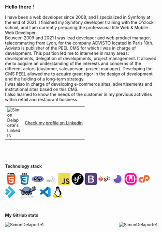 ### Hello there !
<p>
	I have been a web developer since 2008, and I specialized in Symfony at the end of 2021. I finished my Symfony developer training with the O'clock school, and I am currently preparing the professional title Web & Mobile Web Developer.
<br />
	Between 2009 and 2021 I was lead developer and web product manager, telecommuting from Lyon, for the company ADVISTO located in Paris 10th.
	Advisto is publisher of the PEEL CMS for which I was in charge of development. This position led me to intervene in many areas: developments, delegation of developments, project management. It allowed me to acquire an understanding of the interests and concerns of the different actors (customer, salesperson, project manager). Developing the CMS PEEL allowed me to acquire great rigor in the design of development and the holding of a long-term strategy.
<br />
	I was also in charge of developing e-commerce sites, advertisements and institutional sites based on this CMS.
<br />
	I also learned to know the needs of the customer in my previous activities within retail and restaurant business.
<br/>

</p>
<table border="0">
	<tr>
		<td><a href="https://www.linkedin.com/in/simon-delaporte/"> <img align="left" alt="Simon Delaporte's LinkedIN" width="44px" src="https://raw.githubusercontent.com/peterthehan/peterthehan/master/assets/linkedin.svg" /></a></td>
		<td><a href="https://www.linkedin.com/in/simon-delaporte/">Check my profile on Linkedin</a></td>
	</tr>
</table>

<br/>
<br/>
<br/>

**Technology stack**

<code><img height="40" src="https://raw.githubusercontent.com/github/explore/80688e429a7d4ef2fca1e82350fe8e3517d3494d/topics/html/html.png"></code>
<code><img height="40" src="https://raw.githubusercontent.com/github/explore/80688e429a7d4ef2fca1e82350fe8e3517d3494d/topics/css/css.png"></code>
<code><img height="40" src="https://raw.githubusercontent.com/github/explore/80688e429a7d4ef2fca1e82350fe8e3517d3494d/topics/php/php.png"></code>
<code><img height="40" src="https://raw.githubusercontent.com/github/explore/80688e429a7d4ef2fca1e82350fe8e3517d3494d/topics/mysql/mysql.png"></code>
<code><img height="40" src="https://raw.githubusercontent.com/github/explore/80688e429a7d4ef2fca1e82350fe8e3517d3494d/topics/javascript/javascript.png"></code>
<code><img height="40" src="https://raw.githubusercontent.com/github/explore/80688e429a7d4ef2fca1e82350fe8e3517d3494d/topics/symfony/symfony.png"></code>
<code><img height="40" src="https://raw.githubusercontent.com/github/explore/80688e429a7d4ef2fca1e82350fe8e3517d3494d/topics/bootstrap/bootstrap.png"></code>
<code><img height="40" src="https://raw.githubusercontent.com/github/explore/80688e429a7d4ef2fca1e82350fe8e3517d3494d/topics/git/git.png"></code>
<code><img height="40" src="https://github.com/SimonDelaporte1/SimonDelaporte1/blob/main/img/Insomnia.jpg"></code>
<code><img height="40" src="https://github.com/SimonDelaporte1/SimonDelaporte1/blob/main/img/WampServer-logo.png"></code>
<code><img height="40" src="https://github.com/SimonDelaporte1/SimonDelaporte1/blob/main/img/cpanel.png"></code>
<code><img height="40" src="https://github.com/SimonDelaporte1/SimonDelaporte1/blob/main/img/directadmin.svg"></code>
<code><img height="40" src="https://github.com/SimonDelaporte1/SimonDelaporte1/blob/main/img/tortoiseSvn.png"></code>
<code><img height="40" src="https://github.com/SimonDelaporte1/SimonDelaporte1/blob/main/img/vscode.png"></code>
<code><img height="40" src="https://github.com/SimonDelaporte1/SimonDelaporte1/blob/main/img/linux.png"></code>



<br/>

**My GitHub stats**

<p><img align="left" src="https://github-readme-stats.vercel.app/api/top-langs?username=SimonDelaporte1&show_icons=true&theme=dark" alt="SimonDelaporte1" /> </p>

<p> <img align="right" src="https://github-readme-stats.vercel.app/api?username=SimonDelaporte1&show_icons=true&theme=dark" alt="SimonDelaporte1" /> </p>

